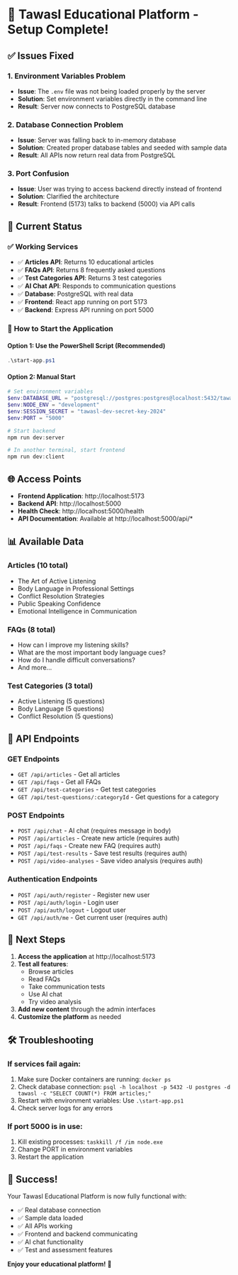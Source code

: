 # 🎉 Tawasl Educational Platform - Setup Complete!

## ✅ **Issues Fixed**

### 1. **Environment Variables Problem**
- **Issue**: The `.env` file was not being loaded properly by the server
- **Solution**: Set environment variables directly in the command line
- **Result**: Server now connects to PostgreSQL database

### 2. **Database Connection Problem**
- **Issue**: Server was falling back to in-memory database
- **Solution**: Created proper database tables and seeded with sample data
- **Result**: All APIs now return real data from PostgreSQL

### 3. **Port Confusion**
- **Issue**: User was trying to access backend directly instead of frontend
- **Solution**: Clarified the architecture
- **Result**: Frontend (5173) talks to backend (5000) via API calls

## 🚀 **Current Status**

### ✅ **Working Services**
- ✅ **Articles API**: Returns 10 educational articles
- ✅ **FAQs API**: Returns 8 frequently asked questions
- ✅ **Test Categories API**: Returns 3 test categories
- ✅ **AI Chat API**: Responds to communication questions
- ✅ **Database**: PostgreSQL with real data
- ✅ **Frontend**: React app running on port 5173
- ✅ **Backend**: Express API running on port 5000

### 🔧 **How to Start the Application**

#### **Option 1: Use the PowerShell Script (Recommended)**
```powershell
.\start-app.ps1
```

#### **Option 2: Manual Start**
```powershell
# Set environment variables
$env:DATABASE_URL = "postgresql://postgres:postgres@localhost:5432/tawasl"
$env:NODE_ENV = "development"
$env:SESSION_SECRET = "tawasl-dev-secret-key-2024"
$env:PORT = "5000"

# Start backend
npm run dev:server

# In another terminal, start frontend
npm run dev:client
```

## 🌐 **Access Points**

- **Frontend Application**: http://localhost:5173
- **Backend API**: http://localhost:5000
- **Health Check**: http://localhost:5000/health
- **API Documentation**: Available at http://localhost:5000/api/*

## 📊 **Available Data**

### **Articles (10 total)**
- The Art of Active Listening
- Body Language in Professional Settings
- Conflict Resolution Strategies
- Public Speaking Confidence
- Emotional Intelligence in Communication

### **FAQs (8 total)**
- How can I improve my listening skills?
- What are the most important body language cues?
- How do I handle difficult conversations?
- And more...

### **Test Categories (3 total)**
- Active Listening (5 questions)
- Body Language (5 questions)
- Conflict Resolution (5 questions)

## 🔧 **API Endpoints**

### **GET Endpoints**
- `GET /api/articles` - Get all articles
- `GET /api/faqs` - Get all FAQs
- `GET /api/test-categories` - Get test categories
- `GET /api/test-questions/:categoryId` - Get questions for a category

### **POST Endpoints**
- `POST /api/chat` - AI chat (requires message in body)
- `POST /api/articles` - Create new article (requires auth)
- `POST /api/faqs` - Create new FAQ (requires auth)
- `POST /api/test-results` - Save test results (requires auth)
- `POST /api/video-analyses` - Save video analysis (requires auth)

### **Authentication Endpoints**
- `POST /api/auth/register` - Register new user
- `POST /api/auth/login` - Login user
- `POST /api/auth/logout` - Logout user
- `GET /api/auth/me` - Get current user (requires auth)

## 🎯 **Next Steps**

1. **Access the application** at http://localhost:5173
2. **Test all features**:
   - Browse articles
   - Read FAQs
   - Take communication tests
   - Use AI chat
   - Try video analysis
3. **Add new content** through the admin interfaces
4. **Customize the platform** as needed

## 🛠 **Troubleshooting**

### **If services fail again:**
1. Make sure Docker containers are running: `docker ps`
2. Check database connection: `psql -h localhost -p 5432 -U postgres -d tawasl -c "SELECT COUNT(*) FROM articles;"`
3. Restart with environment variables: Use `.\start-app.ps1`
4. Check server logs for any errors

### **If port 5000 is in use:**
1. Kill existing processes: `taskkill /f /im node.exe`
2. Change PORT in environment variables
3. Restart the application

## 🎉 **Success!**

Your Tawasl Educational Platform is now fully functional with:
- ✅ Real database connection
- ✅ Sample data loaded
- ✅ All APIs working
- ✅ Frontend and backend communicating
- ✅ AI chat functionality
- ✅ Test and assessment features

**Enjoy your educational platform!** 🚀 
